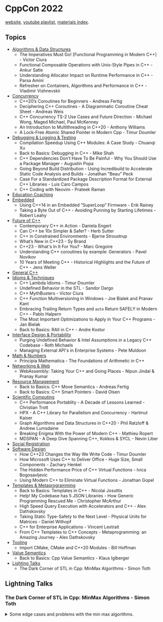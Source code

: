 <!--
ignore these words in spell check for this file
// cSpell:ignore
-->

# CppCon 2022

[website](https://cppcon.org/), [youtube playlist](https://www.youtube.com/playlist?list=PLHTh1InhhwT6c2JNtUiJkaH8YRqzhU7Ag), [materials index](https://github.com/CppCon/CppCon2022).

## Topics

- [Algorithms & Data Structures](Algorithms%20&%20Data%20Structures.md)
  - The Imperatives Must Go! [Functional Programming in Modern C++] - Victor Ciura
  - Functional Composable Operations with Unix-Style Pipes in C++ - Ankur Satle
  - Understanding Allocator Impact on Runtime Performance in C++ - Parsa Amini
  - Refresher on Containers, Algorithms and Performance in C++ - Vladimir Vishnevskii
- [Concurrency](Concurrency.md)
  - C++20’s Coroutines for Beginners - Andreas Fertig
  - Deciphering C++ Coroutines - A Diagrammatic Coroutine Cheat Sheet - Andreas Weis
  - C++ Concurrency TS-2 Use Cases and Future Direction - Michael Wong, Maged Michael, Paul McKenney
  - An Introduction to Multithreading in C++20 - Anthony Williams
  - A Lock-Free Atomic Shared Pointer in Modern Cpp - Timur Doumler
- [Debugging & Logging & Testing](Debugging%20&%20Logging%20&%20Testing.md)
  - Compilation Speedup Using C++ Modules: A Case Study - Chuanqi Xu
  - Back to Basics: Debugging in C++ - Mike Shah
  - C++ Dependencies Don’t Have To Be Painful - Why You Should Use a Package Manager - Augustin Popa
  - Going Beyond Build Distribution - Using Incredibuild to Accelerate Static Code Analysis and Builds - Jonathan "Beau" Peck
  - Case For a Standardized Package Description Format for External C++ Libraries - Luis Caro Campos
  - C++ Coding with Neovim - Prateek Raman
- [Education Coaching](Education%20Coaching.md)
- [Embedded](Embedded.md)
  - Using C++14 in an Embedded “SuperLoop” Firmware - Erik Rainey
  - Taking a Byte Out of C++ - Avoiding Punning by Starting Lifetimes - Robert Leahy
- [Future of C++](Future%20of%20C++.md)
  - Contemporary C++ in Action - Daniela Engert
  - Can C++ be 10x Simpler & Safer? - Herb Sutter
  - C++ in Constrained Environments - Bjarne Stroustrup
  - What’s New in C++23 - Sy Brand
  - C++23 - What's In It For You? - Marc Gregoire
  - Understanding C++ coroutines by example: Generators - Pavel Novikov
  - 10 Years of Meeting C++ - Historical Highlights and the Future of C++ - Jens Weller
- [General C++](General%20C++.md)
- [Idioms & Techniques](Idioms%20&%20Techniques.md)
  - C++ Lambda Idioms - Timur Doumler
  - Undefined Behavior in the STL - Sandor Dargo
  - C++ MythBusters - Victor Ciura
  - C++ Function Multiversioning in Windows - Joe Bialek and Pranav Kant
  - Embracing Trailing Return Types and `auto` Return SAFELY in Modern C++ - Pablo Halpern
  - The Most Important Optimizations to Apply in Your C++ Programs - Jan Bielak
  - Back to Basics: RAII in C++ - Andre Kostur
- [Interface Design & Portability](Interface%20Design%20&%20Portability.md)
  - Purging Undefined Behavior & Intel Assumptions in a Legacy C++ Codebase - Roth Michaels
  - Managing External API's in Enterprise Systems - Pete Muldoon
- [Math & Numbers](Math%20&%20Numbers.md)
  - Principia Mathematica - The Foundations of Arithmetic in C++
- [Networking & Web](Networking%20&%20Web.md)
  - WebAssembly: Taking Your C++ and Going Places - Nipun Jindal & Pranay Kumar
- [Resource Management](Resource%20Management.md)
  - Back to Basics: C++ Move Semantics - Andreas Fertig
  - Back to Basics: C++ Smart Pointers - David Olsen
- [Scientific Computing](Scientific%20Computing.md)
  - C++ Performance Portablity - A Decade of Lessons Learned - Christian Trott
  - HPX - A C++ Library for Parallelism and Concurrency - Hartmut Kaiser
  - Graph Algorithms and Data Structures in C++20 - Phil Ratzloff & Andrew Lumsdaine
  - Breaking Enigma With the Power of Modern C++ - Mathieu Ropert
  - MDSPAN - A Deep Dive Spanning C++, Kokkos & SYCL - Nevin Liber
- [Social Registration](Social%20Registration.md)
- [Software Design](Software%20Design.md)
  - How C++23 Changes the Way We Write Code - Timur Doumler
  - How Microsoft Uses C++ to Deliver Office - Huge Size, Small Components - Zachary Henkel
  - The Hidden Performance Price of C++ Virtual Functions - Ivica Bogosavljevic
  - Using Modern C++ to Eliminate Virtual Functions - Jonathan Gopel
- [Templates & Metaprogramming](Templates%20&%20Metaprogramming.md)
  - Back to Basics: Templates in C++ - Nicolai Josuttis
  - Help! My Codebase has 5 JSON Libraries - How Generic Programming Rescued Me - Christopher McArthur
  - High Speed Query Execution with Accelerators and C++ - Alex Dathskovsky
  - Taking Static Type-Safety to the Next Level - Physical Units for Matrices - Daniel Withopf
  - C++ for Enterprise Applications - Vincent Lextrait
  - From C++ Templates to C++ Concepts - Metaprogramming: an Amazing Journey - Alex Dathskovsky
- [Tooling](Tooling.md)
  - import CMake, CMake and C++20 Modules - Bill Hoffman
- [Value Semantics](Value%20Semantics.md)
  - Back to Basics: Cpp Value Semantics - Klaus Iglberger
- [Lighting Talks](#lightning-talks)
  - The Dark Corner of STL in Cpp: MinMax Algorithms - Simon Toth

## Lightning Talks

### The Dark Corner of STL in Cpp: MinMax Algorithms - Simon Toth

<details>
<summary>
Some edge cases and problems with the min max algorithms.
</summary>

[The Dark Corner of STL in Cpp: MinMax Algorithms](https://youtu.be/jBeTvNgW25M), [slides](https://github.com/HappyCerberus/cppcon22-talk).

Free book about standard C++ algorithms available on github.

why are the min/max algorithms so hard? aren't they simple?

```cpp
auto min = std::min(1,2); // 1
auto max = std::max(1,2); // 2
auto clamped = std::clamp(0,1,2); //1, value, min, max
auto minmax = std::minmax(1,2);
```

but if we look at the templates, we see that minmax returns a pair.

```cpp
template<class T>
const T& min(const T& a, const T& b);

template<class T>
const T& max(const T& a, const T& b);

template<class T>
const T& clamp(const T& v,const T& lo, const T& hi);

template<class T>
std::pair<const T&, const T&> min(const T& a, const T& b);
```

so if we write the code we get references to temporary elements, auto type deduction doesn't deduce reference type.

```cpp
std::pair<const int&, const int&> minMax =std::minmax(1,2);
const int& min = std::min(1,2); // min is a dangling reference

auto [x,y] = std::minmax(1,2); // still dangling
std::pair<int,int> a = std::minmax(1,2); // this is ok.
```

to find this behavior, we need to run an address sanitizer.

there are some variants of the min max algorithms, the c++20 range versions behave the same.

c++14 has variant that take an initializer list, which return by value and not by reference.

```cpp
auto x = std::min({1,2});
// ok, decltype(x) => int

auto pair = std::minmax({1,2});
// ok, decltype(pair) => std::pair<int, int>

const int &z = std::max({1,2});
// ok, lifetime extension
```

but there are problem, because it's impossible to move from an initializer list. so it fails for move only types, and can incur heavy costs for multiple copies.

```cpp
auto x = std::min({MoveOnly{}, MoveOnly{}});
// wouldn't compile

ExpensiveToCopy a,b;
auto y = std::min({a,b});
// 3 copies

auto z = std::min(ExpensiveToCopy{},ExpensiveToCopy{});
// 1 copy since c++17, copy-initialization from prvalue
```

next is the problem of **const correctness**. we have this code

```cpp
MyType a,b;
if (b<a){
  b.do_something();
} else {
  a.do_something();
}
```

but we want it to be more simple, like this:

```cpp
MyType a,b;
std::min(a,b).do_something();
```

this will only work if the method we call is const, because the return value of the algorithm is a const reference. we could use `const_cast<>`, but that isn't very readable, and we might have undefined behavior if the method mutates state.

we would like to fix this:

1. remove the need for `const_cast`
2. remove the potential for dangling reference
3. avoid excessive copies

we can fix this by adding more overloads for the algorithms. then we get things better by using `auto` templates. there's something about the terinary operator here, so we need to call `std::common_reference_t` if we don't use it. we add _requires_ clause.

</details>
